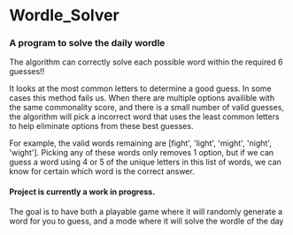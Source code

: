 # Wordle_Solver
### A program to solve the daily wordle
The algorithm can correctly solve each possible word within the required 6 guesses!!

It looks at the most common letters to determine a good guess. In some cases this method fails us. When there are multiple options availible with the same commonality score, and there is a small number of valid guesses, the algorithm will pick a incorrect word that uses the least common letters to help eliminate options from these best guesses.

For example, the valid words remaining are [fight', 'light', 'might', 'night', 'wight']. Picking any of these words only removes 1 option, but if we can guess a word using 4 or 5 of the unique letters in this list of words, we can know for certain which word is the correct answer.

#### Project is currently a work in progress.
The goal is to have both a playable game where it will randomly generate a word for you to guess, and a mode where it will solve the wordle of the day
